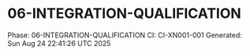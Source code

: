 # 06-INTEGRATION-QUALIFICATION
Phase: 06-INTEGRATION-QUALIFICATION
CI: CI-XN001-001
Generated: Sun Aug 24 22:41:26 UTC 2025

